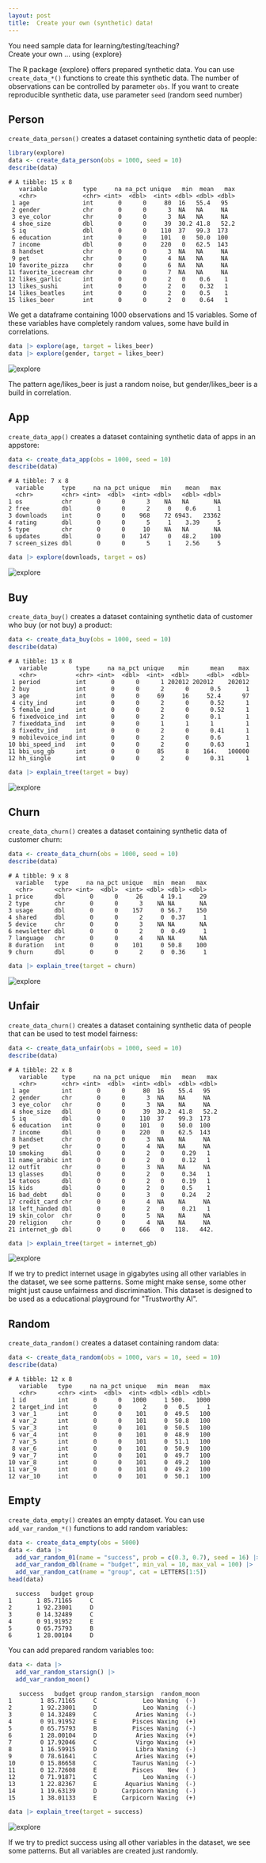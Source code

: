 ```yaml
---
layout: post
title:  Create your own (synthetic) data!
---
```


You need sample data for learning/testing/teaching?<br> 
Create your own ... using {explore}

The R package {explore} offers prepared synthetic data. You can use ```create_data_*()``` functions to create this synthetic data.
The number of observations can be controlled by parameter ```obs```. If you want to create reproducible synthetic data, use parameter ```seed``` (random seed number)

## Person

```create_data_person()``` creates a dataset containing synthetic data of people:

```R
library(explore)
data <- create_data_person(obs = 1000, seed = 10)
describe(data)
```

```
# A tibble: 15 x 8
   variable          type     na na_pct unique   min  mean   max
   <chr>             <chr> <int>  <dbl>  <int> <dbl> <dbl> <dbl>
 1 age               int       0      0     80  16   55.4   95  
 2 gender            chr       0      0      3  NA   NA     NA  
 3 eye_color         chr       0      0      3  NA   NA     NA  
 4 shoe_size         dbl       0      0     39  30.2 41.8   52.2
 5 iq                dbl       0      0    110  37   99.3  173  
 6 education         int       0      0    101   0   50.0  100  
 7 income            dbl       0      0    220   0   62.5  143  
 8 handset           chr       0      0      3  NA   NA     NA  
 9 pet               chr       0      0      4  NA   NA     NA  
10 favorite_pizza    chr       0      0      6  NA   NA     NA  
11 favorite_icecream chr       0      0      7  NA   NA     NA  
12 likes_garlic      int       0      0      2   0    0.6    1  
13 likes_sushi       int       0      0      2   0    0.32   1  
14 likes_beatles     int       0      0      2   0    0.5    1  
15 likes_beer        int       0      0      2   0    0.64   1  
```

We get a dataframe containing 1000 observations and 15 variables. Some of these variables have completely random values, some have build in correlations.

```R
data |> explore(age, target = likes_beer)
data |> explore(gender, target = likes_beer)
```

![explore](../images/create-data-explore-likes-beer.png)

The pattern age/likes_beer is just a random noise, but gender/likes_beer is a build in correlation.

## App

```create_data_app()``` creates a dataset containing synthetic data of apps in an appstore:

```R
data <- create_data_app(obs = 1000, seed = 10)
describe(data)
```

```
# A tibble: 7 x 8
  variable     type     na na_pct unique   min    mean   max
  <chr>        <chr> <int>  <dbl>  <int> <dbl>   <dbl> <dbl>
1 os           chr       0      0      3    NA   NA       NA
2 free         dbl       0      0      2     0    0.6      1
3 downloads    int       0      0    968    72 6943.   23362
4 rating       dbl       0      0      5     1    3.39     5
5 type         chr       0      0     10    NA   NA       NA
6 updates      dbl       0      0    147     0   48.2    100
7 screen_sizes dbl       0      0      5     1    2.56     5
```

```R
data |> explore(downloads, target = os)
```

![explore](../images/create-data-explore-downloads-os.png)

## Buy

```create_data_buy()``` creates a dataset containing synthetic data of customer who buy (or not buy) a product:

```R
data <- create_data_buy(obs = 1000, seed = 10)
describe(data)
```

```
# A tibble: 13 x 8
   variable        type     na na_pct unique    min      mean    max
   <chr>           <chr> <int>  <dbl>  <int>  <dbl>     <dbl>  <dbl>
 1 period          int       0      0      1 202012 202012    202012
 2 buy             int       0      0      2      0      0.5       1
 3 age             int       0      0     69     16     52.4      97
 4 city_ind        int       0      0      2      0      0.52      1
 5 female_ind      int       0      0      2      0      0.52      1
 6 fixedvoice_ind  int       0      0      2      0      0.1       1
 7 fixeddata_ind   int       0      0      1      1      1         1
 8 fixedtv_ind     int       0      0      2      0      0.41      1
 9 mobilevoice_ind int       0      0      2      0      0.6       1
10 bbi_speed_ind   int       0      0      2      0      0.63      1
11 bbi_usg_gb      int       0      0     85      8    164.   100000
12 hh_single       int       0      0      2      0      0.31      1
```

```R
data |> explain_tree(target = buy)
```

![explore](../images/create-data-explain-buy.png)

## Churn

```create_data_churn()``` creates a dataset containing synthetic data of customer churn:

```R
data <- create_data_churn(obs = 1000, seed = 10)
describe(data)
```

```
# A tibble: 9 x 8
  variable   type     na na_pct unique   min  mean   max
  <chr>      <chr> <int>  <dbl>  <int> <dbl> <dbl> <dbl>
1 price      dbl       0      0     26     4 19.1     29
2 type       chr       0      0      3    NA NA       NA
3 usage      dbl       0      0    157     0 56.7    150
4 shared     dbl       0      0      2     0  0.37     1
5 device     chr       0      0      3    NA NA       NA
6 newsletter dbl       0      0      2     0  0.49     1
7 language   chr       0      0      4    NA NA       NA
8 duration   int       0      0    101     0 50.8    100
9 churn      dbl       0      0      2     0  0.36     1
```

```R
data |> explain_tree(target = churn)
```

![explore](../images/create-data-explain-churn.png)

## Unfair

```create_data_churn()``` creates a dataset containing synthetic data of people that can be used to test model fairness:

```R
data <- create_data_unfair(obs = 1000, seed = 10)
describe(data)
```

```
# A tibble: 22 x 8
   variable    type     na na_pct unique   min   mean   max
   <chr>       <chr> <int>  <dbl>  <int> <dbl>  <dbl> <dbl>
 1 age         int       0      0     80  16    55.4   95  
 2 gender      chr       0      0      3  NA    NA     NA  
 3 eye_color   chr       0      0      3  NA    NA     NA  
 4 shoe_size   dbl       0      0     39  30.2  41.8   52.2
 5 iq          dbl       0      0    110  37    99.3  173  
 6 education   int       0      0    101   0    50.0  100  
 7 income      dbl       0      0    220   0    62.5  143  
 8 handset     chr       0      0      3  NA    NA     NA  
 9 pet         chr       0      0      4  NA    NA     NA  
10 smoking     dbl       0      0      2   0     0.29   1  
11 name_arabic int       0      0      2   0     0.12   1  
12 outfit      chr       0      0      3  NA    NA     NA  
13 glasses     dbl       0      0      2   0     0.34   1  
14 tatoos      dbl       0      0      2   0     0.19   1  
15 kids        dbl       0      0      2   0     0.5    1  
16 bad_debt    dbl       0      0      3   0     0.24   2  
17 credit_card chr       0      0      4  NA    NA     NA  
18 left_handed dbl       0      0      2   0     0.21   1  
19 skin_color  chr       0      0      5  NA    NA     NA  
20 religion    chr       0      0      4  NA    NA     NA  
21 internet_gb dbl       0      0    666   0   118.   442. 
```

```R
data |> explain_tree(target = internet_gb)
```

![explore](../images/create-data-explain-internetgb.png)

If we try to predict internet usage in gigabytes using all other variables in the dataset, we see some patterns. 
Some might make sense, some other might just cause unfairness and discrimination. This dataset is designed to be used as a educational playground 
for "Trustworthy AI".

## Random

```create_data_random()``` creates a dataset containing random data:

```R
data <- create_data_random(obs = 1000, vars = 10, seed = 10)
describe(data)
```

```
# A tibble: 12 x 8
   variable   type     na na_pct unique   min  mean   max
   <chr>      <chr> <int>  <dbl>  <int> <dbl> <dbl> <dbl>
 1 id         int       0      0   1000     1 500.   1000
 2 target_ind int       0      0      2     0   0.5     1
 3 var_1      int       0      0    101     0  49.5   100
 4 var_2      int       0      0    101     0  50.8   100
 5 var_3      int       0      0    101     0  50.5   100
 6 var_4      int       0      0    101     0  48.9   100
 7 var_5      int       0      0    101     0  51.1   100
 8 var_6      int       0      0    101     0  50.9   100
 9 var_7      int       0      0    101     0  49.7   100
10 var_8      int       0      0    101     0  49.2   100
11 var_9      int       0      0    101     0  49.2   100
12 var_10     int       0      0    101     0  50.1   100
```

## Empty

```create_data_empty()``` creates an empty dataset. You can use ```add_var_random_*()``` functions to add random variables:

```R
data <- create_data_empty(obs = 5000)
data <- data |> 
  add_var_random_01(name = "success", prob = c(0.3, 0.7), seed = 16) |> 
  add_var_random_dbl(name = "budget", min_val = 10, max_val = 100) |> 
  add_var_random_cat(name = "group", cat = LETTERS[1:5])
head(data)
```

```
  success   budget group
1       1 85.71165     C
2       1 92.23001     D
3       0 14.32489     C
4       0 91.91952     E
5       0 65.75793     B
6       1 28.00104     D
```

You can add prepared random variables too:

```R
data <- data |> 
  add_var_random_starsign() |> 
  add_var_random_moon()
```

```
   success   budget group random_starsign  random_moon
1        1 85.71165     C             Leo Waning  (-) 
2        1 92.23001     D             Leo Waning  (-) 
3        0 14.32489     C           Aries Waning  (-) 
4        0 91.91952     E          Pisces Waxing  (+)
5        0 65.75793     B          Pisces Waning  (-) 
6        1 28.00104     D           Aries Waxing  (+)
7        0 17.92046     C           Virgo Waxing  (+)
8        1 16.59915     D           Libra Waning  (-) 
9        0 78.61641     C           Aries Waxing  (+)
10       0 15.86658     C          Taurus Waning  (-) 
11       0 12.72608     E          Pisces    New  ( )   
12       0 71.91871     C             Leo Waning  (-) 
13       1 22.82367     E        Aquarius Waning  (-) 
14       1 19.63139     D       Carpicorn Waning  (-) 
15       1 38.01133     E       Carpicorn Waxing  (+)
```

```R
data |> explain_tree(target = success)
```

![explore](../images/create-data-explain-success.png)

If we try to predict success using all other variables in the dataset, we see some patterns. But all variables are created just randomly.
